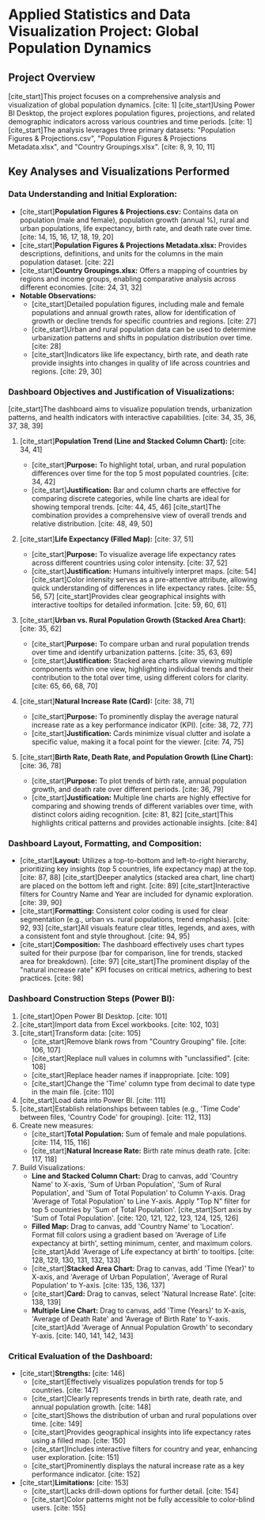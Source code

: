 # Applied Statistics and Data Visualization Project: Global Population Dynamics

## Project Overview

[cite_start]This project focuses on a comprehensive analysis and visualization of global population dynamics. [cite: 1] [cite_start]Using Power BI Desktop, the project explores population figures, projections, and related demographic indicators across various countries and time periods. [cite: 1] [cite_start]The analysis leverages three primary datasets: "Population Figures & Projections.csv", "Population Figures & Projections Metadata.xlsx", and "Country Groupings.xlsx". [cite: 8, 9, 10, 11]

## Key Analyses and Visualizations Performed

### Data Understanding and Initial Exploration:
* [cite_start]**Population Figures & Projections.csv:** Contains data on population (male and female), population growth (annual %), rural and urban populations, life expectancy, birth rate, and death rate over time. [cite: 14, 15, 16, 17, 18, 19, 20]
* [cite_start]**Population Figures & Projections Metadata.xlsx:** Provides descriptions, definitions, and units for the columns in the main population dataset. [cite: 22]
* [cite_start]**Country Groupings.xlsx:** Offers a mapping of countries by regions and income groups, enabling comparative analysis across different economies. [cite: 24, 31, 32]
* **Notable Observations:**
    * [cite_start]Detailed population figures, including male and female populations and annual growth rates, allow for identification of growth or decline trends for specific countries and regions. [cite: 27]
    * [cite_start]Urban and rural population data can be used to determine urbanization patterns and shifts in population distribution over time. [cite: 28]
    * [cite_start]Indicators like life expectancy, birth rate, and death rate provide insights into changes in quality of life across countries and regions. [cite: 29, 30]

### Dashboard Objectives and Justification of Visualizations:

[cite_start]The dashboard aims to visualize population trends, urbanization patterns, and health indicators with interactive capabilities. [cite: 34, 35, 36, 37, 38, 39]

1.  [cite_start]**Population Trend (Line and Stacked Column Chart):** [cite: 34, 41]
    * [cite_start]**Purpose:** To highlight total, urban, and rural population differences over time for the top 5 most populated countries. [cite: 34, 42]
    * [cite_start]**Justification:** Bar and column charts are effective for comparing discrete categories, while line charts are ideal for showing temporal trends. [cite: 44, 45, 46] [cite_start]The combination provides a comprehensive view of overall trends and relative distribution. [cite: 48, 49, 50]

2.  [cite_start]**Life Expectancy (Filled Map):** [cite: 37, 51]
    * [cite_start]**Purpose:** To visualize average life expectancy rates across different countries using color intensity. [cite: 37, 52]
    * [cite_start]**Justification:** Humans intuitively interpret maps. [cite: 54] [cite_start]Color intensity serves as a pre-attentive attribute, allowing quick understanding of differences in life expectancy rates. [cite: 55, 56, 57] [cite_start]Provides clear geographical insights with interactive tooltips for detailed information. [cite: 59, 60, 61]

3.  [cite_start]**Urban vs. Rural Population Growth (Stacked Area Chart):** [cite: 35, 62]
    * [cite_start]**Purpose:** To compare urban and rural population trends over time and identify urbanization patterns. [cite: 35, 63, 69]
    * [cite_start]**Justification:** Stacked area charts allow viewing multiple components within one view, highlighting individual trends and their contribution to the total over time, using different colors for clarity. [cite: 65, 66, 68, 70]

4.  [cite_start]**Natural Increase Rate (Card):** [cite: 38, 71]
    * [cite_start]**Purpose:** To prominently display the average natural increase rate as a key performance indicator (KPI). [cite: 38, 72, 77]
    * [cite_start]**Justification:** Cards minimize visual clutter and isolate a specific value, making it a focal point for the viewer. [cite: 74, 75]

5.  [cite_start]**Birth Rate, Death Rate, and Population Growth (Line Chart):** [cite: 36, 78]
    * [cite_start]**Purpose:** To plot trends of birth rate, annual population growth, and death rate over different periods. [cite: 36, 79]
    * [cite_start]**Justification:** Multiple line charts are highly effective for comparing and showing trends of different variables over time, with distinct colors aiding recognition. [cite: 81, 82] [cite_start]This highlights critical patterns and provides actionable insights. [cite: 84]

### Dashboard Layout, Formatting, and Composition:
* [cite_start]**Layout:** Utilizes a top-to-bottom and left-to-right hierarchy, prioritizing key insights (top 5 countries, life expectancy map) at the top. [cite: 87, 88] [cite_start]Deeper analytics (stacked area chart, line chart) are placed on the bottom left and right. [cite: 89] [cite_start]Interactive filters for Country Name and Year are included for dynamic exploration. [cite: 39, 90]
* [cite_start]**Formatting:** Consistent color coding is used for clear segmentation (e.g., urban vs. rural populations, trend emphasis). [cite: 92, 93] [cite_start]All visuals feature clear titles, legends, and axes, with a consistent font and style throughout. [cite: 94, 95]
* [cite_start]**Composition:** The dashboard effectively uses chart types suited for their purpose (bar for comparison, line for trends, stacked area for breakdown). [cite: 97] [cite_start]The prominent display of the "natural increase rate" KPI focuses on critical metrics, adhering to best practices. [cite: 98]

### Dashboard Construction Steps (Power BI):
1.  [cite_start]Open Power BI Desktop. [cite: 101]
2.  [cite_start]Import data from Excel workbooks. [cite: 102, 103]
3.  [cite_start]Transform data: [cite: 105]
    * [cite_start]Remove blank rows from "Country Grouping" file. [cite: 106, 107]
    * [cite_start]Replace null values in columns with "unclassified". [cite: 108]
    * [cite_start]Replace header names if inappropriate. [cite: 109]
    * [cite_start]Change the 'Time' column type from decimal to date type in the main file. [cite: 110]
4.  [cite_start]Load data into Power BI. [cite: 111]
5.  [cite_start]Establish relationships between tables (e.g., 'Time Code' between files, 'Country Code' for grouping). [cite: 112, 113]
6.  Create new measures:
    * [cite_start]**Total Population:** Sum of female and male populations. [cite: 114, 115, 116]
    * [cite_start]**Natural Increase Rate:** Birth rate minus death rate. [cite: 117, 118]
7.  Build Visualizations:
    * **Line and Stacked Column Chart:** Drag to canvas, add 'Country Name' to X-axis, 'Sum of Urban Population', 'Sum of Rural Population', and 'Sum of Total Population' to Column Y-axis. Drag 'Average of Total Population' to Line Y-axis. Apply "Top N" filter for top 5 countries by 'Sum of Total Population'. [cite_start]Sort axis by 'Sum of Total Population'. [cite: 120, 121, 122, 123, 124, 125, 126]
    * **Filled Map:** Drag to canvas, add 'Country Name' to 'Location'. Format fill colors using a gradient based on 'Average of Life expectancy at birth', setting minimum, center, and maximum colors. [cite_start]Add 'Average of Life expectancy at birth' to tooltips. [cite: 128, 129, 130, 131, 132, 133]
    * [cite_start]**Stacked Area Chart:** Drag to canvas, add 'Time (Year)' to X-axis, and 'Average of Urban Population', 'Average of Rural Population' to Y-axis. [cite: 135, 136, 137]
    * [cite_start]**Card:** Drag to canvas, select 'Natural Increase Rate'. [cite: 138, 139]
    * **Multiple Line Chart:** Drag to canvas, add 'Time (Years)' to X-axis, 'Average of Death Rate' and 'Average of Birth Rate' to Y-axis. [cite_start]Add 'Average of Annual Population Growth' to secondary Y-axis. [cite: 140, 141, 142, 143]

### Critical Evaluation of the Dashboard:
* [cite_start]**Strengths:** [cite: 146]
    * [cite_start]Effectively visualizes population trends for top 5 countries. [cite: 147]
    * [cite_start]Clearly represents trends in birth rate, death rate, and annual population growth. [cite: 148]
    * [cite_start]Shows the distribution of urban and rural populations over time. [cite: 149]
    * [cite_start]Provides geographical insights into life expectancy rates using a filled map. [cite: 150]
    * [cite_start]Includes interactive filters for country and year, enhancing user exploration. [cite: 151]
    * [cite_start]Prominently displays the natural increase rate as a key performance indicator. [cite: 152]
* [cite_start]**Limitations:** [cite: 153]
    * [cite_start]Lacks drill-down options for further detail. [cite: 154]
    * [cite_start]Color patterns might not be fully accessible to color-blind users. [cite: 155]
